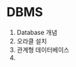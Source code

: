 # DBMS
1. Database 개념
2. 오라클 설치
3. 관계형 데이터베이스
4. 
<!--stackedit_data:
eyJoaXN0b3J5IjpbLTgyNzkwNjY5NSwtMTUzOTQ5OTY5XX0=
-->
